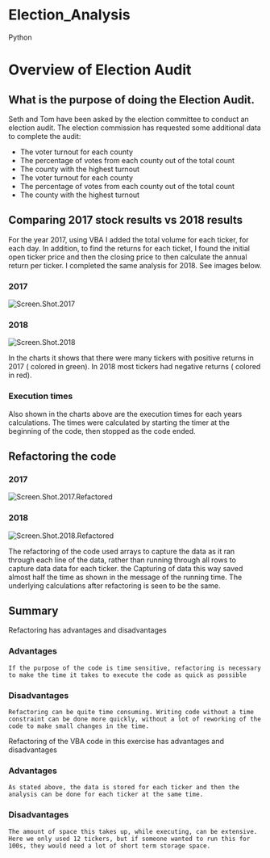 # Election_Analysis
Python
# Overview of Election Audit
What is the purpose of doing the Election Audit.
---

Seth and Tom have been asked by the election committee to conduct an election audit.  The election commission has requested some additional data to complete the audit:

* The voter turnout for each county
* The percentage of votes from each county out of the total count
* The county with the highest turnout
* The voter turnout for each county
* The percentage of votes from each county out of the total count
* The county with the highest turnout

## Comparing 2017 stock results vs 2018 results

For the year 2017, using VBA I added the total volume for each ticker, for each day. In addition, to find the returns for each ticket, I found the initial open ticker price and then the closing price to then calculate the annual return per ticker.  I completed the same analysis for 2018.  See images below.
### 2017
![Screen.Shot.2017](/Resources_VBA/Screen.Shot.2017.png)


### 2018
![Screen.Shot.2018](/Resources_VBA/Screen.Shot.2018.png)

In the charts it shows that there were many tickers with positive returns in 2017 ( colored in green).  In 2018 most tickers had negative returns ( colored in red).

### Execution times

Also shown in the charts above are the execution times for each years calculations.  The times were calculated by starting the timer at the beginning of the code, then stopped as the code ended.

## Refactoring the code

### 2017
![Screen.Shot.2017.Refactored](/Resources_VBA/Screen.Shot.2017.Refactored.png)


 ### 2018

![Screen.Shot.2018.Refactored](/Resources_VBA/Screen.Shot.2018.Refactored.png)

The refactoring of the code used arrays to capture the data as it ran through each line of the data, rather than running through all rows to capture data data for each ticker.  the Capturing of data this way saved almost half the time as shown in the message of the running time.  The underlying calculations after refactoring is seen to be the same.

## Summary

Refactoring has advantages and disadvantages
### Advantages

    If the purpose of the code is time sensitive, refactoring is necessary to make the time it takes to execute the code as quick as possible
    
### Disadvantages

    Refactoring can be quite time consuming. Writing code without a time constraint can be done more quickly, without a lot of reworking of the code to make small changes in the time. 
    
Refactoring of the VBA code in this exercise has advantages and disadvantages

### Advantages

    As stated above, the data is stored for each ticker and then the analysis can be done for each ticker at the same time.
    
### Disadvantages

    The amount of space this takes up, while executing, can be extensive.  Here we only used 12 tickers, but if someone wanted to run this for 100s, they would need a lot of short term storage space.

